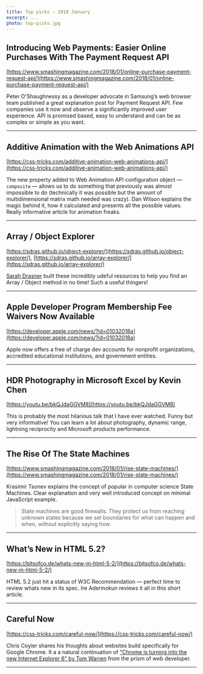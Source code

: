```yaml
---
title: Top picks — 2018 January
excerpt: ...
photo: top-picks.jpg
---
```


## Introducing Web Payments: Easier Online Purchases With The Payment Request API

[https://www.smashingmagazine.com/2018/01/online-purchase-payment-request-api/](https://www.smashingmagazine.com/2018/01/online-purchase-payment-request-api/)

Peter O'Shaughnessy as a developer advocate in Samsung’s web browser team published a great explanation post for Payment Request API. Few companies use it now and observe a significantly improved user experience. API is promised based, easy to understand and can be as complex or simple as you want.

- - -

## Additive Animation with the Web Animations API

[https://css-tricks.com/additive-animation-web-animations-api/](https://css-tricks.com/additive-animation-web-animations-api/)

The new property added to Web Animation API configuration object — `composite` — allows us to do something that previously was almost impossible to do (technically it was possible but the amount of multidimensional matrix math needed was crazy). Dan Wilson explains the magic behind it, how it calculated and presents all the possible values. Really informative article for animation freaks.

- - -

## Array / Object Explorer

[https://sdras.github.io/object-explorer/](https://sdras.github.io/object-explorer/), [https://sdras.github.io/array-explorer/](https://sdras.github.io/array-explorer/)

[Sarah Drasner](https://twitter.com/sarah_edo) built these incredibly udeful resources to help you find an Array / Object method in no time! Such a useful thingers!

- - -

## Apple Developer Program Membership Fee Waivers Now Available

[https://developer.apple.com/news/?id=01032018a](https://developer.apple.com/news/?id=01032018a)

Apple now offers a free of charge dev accounts for nonprofit organizations, accredited educational institutions, and government entities. 

- - -

## HDR Photography in Microsoft Excel by Kevin Chen

[https://youtu.be/bkQJdaGGVM8](https://youtu.be/bkQJdaGGVM8)

This is probably the most hilarious talk that I have ever watched. Funny but very informative! You can learn a lot about photography, dynamic range, lightning reciprocity and Microsoft products performance.

- - -

## The Rise Of The State Machines

[https://www.smashingmagazine.com/2018/01/rise-state-machines/](https://www.smashingmagazine.com/2018/01/rise-state-machines/)

Krasimir Tsonev explains the concept of popular in computer science State Machines. Clear explanation and very well introduced concept on minimal JavaScript example. 

> State machines are good firewalls. They protect us from reaching unknown states because we set boundaries for what can happen and when, without explicitly saying how.

- - -

## What’s New in HTML 5.2?

[https://bitsofco.de/whats-new-in-html-5-2/](https://bitsofco.de/whats-new-in-html-5-2/)

HTML 5.2 just hit a status of W3C Recommendation — perfect time to review whats new in its spec. Ire Aderinokun reviews it all in this short article.

- - -

## Careful Now

[https://css-tricks.com/careful-now/](https://css-tricks.com/careful-now/)

Chris Coyier shares his thoughts about websites build specifically for Google Chrome. It a a natural continuation of ["Chrome is turning into the new Internet Explorer 6" by Tom Warren](https://www.theverge.com/2018/1/4/16805216/google-chrome-only-sites-internet-explorer-6-web-standards) from the prism of web developer.

- - -

## 
